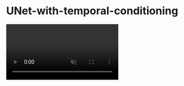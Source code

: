 # UNet-with-temporal-conditioning
<video autoplay loop muted playsinline>
  <source src="output_video.mp4" type="video/mp4">
</video>
